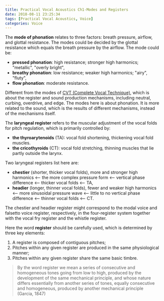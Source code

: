 ```yaml
---
title: Practical Vocal Acoustics Ch1-Modes and Registers
date: 2018-08-11 23:25:34
tags: [Practical Vocal Acoustics, Voice]
categories: Voice
---
```



The **mode of phonation** relates to three factors: breath pressure, airflow, and glottal resistance. The modes could be decided by the glottal resistance which equals the breath pressure by the airflow. The mode could be:

- **pressed phonation**: high resistance; stronger high harmonics; "metallic", "overly bright",
- **breathy phonation**: low resistance; weaker high harmonics; "airy", "fluty",
- **flow phonation**: moderate resistance.

Different from the modes of [CVT (Complete Vocal Technique)](https://completevocal.institute/), which is about the register and sound production mechanisms, including neutral, curbing, overdrive, and edge. The modes here is about phonation. It is more related to the sound, which is the results of different mechanisms, instead of the mechanisms itself.

The **laryngeal register** refers to the muscular adjustment of the vocal folds for pitch regulation, which is primarily controlled by:

- **the thyroarytenoids** (TA): vocal fold shortening, thickening vocal fold muscles.
- **the cricothyroids** (CT): vocal fold stretching, thinning muscles that lie partly outside the larynx.

Two laryngeal registers list here are:

- **chestier** (shorter, thicker vocal folds), more and stronger high harmonics <-- the more complex pressure form <-- vertical phase difference <-- thicker vocal folds <-- TA,
- **headier** (longer, thinner vocal folds), fewer and weaker high harmonics <-- more sinusoidal pressure wave <-- little to no vertical phase difference <-- thinner vocal folds <-- CT.

The chestier and headier register might correspond to the modal voice and falsetto voice register, respectively, in the four-register system together with the vocal fry register and the whistle register.

Here the word **register** should be carefully used, which is determined by three key elements: 

1. A register is composed of contiguous pitches;
2. Pitches within any given register are produced in the same physiological manner;
3. Pitches within any given register share the same basic timbre.

> By the word register we mean a series of consecutive and homogeneous tones going from low to high, produced by the development of the same mechanical principle, and whose nature differs essentially from another series of tones, equally consecutive and homogeneous, produced by another mechanical principle (Garcia, 1847)

